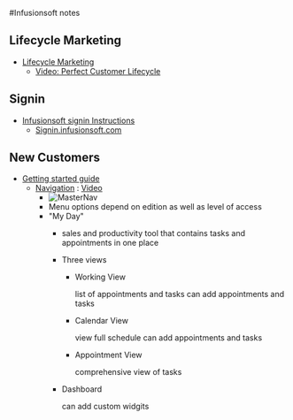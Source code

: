 #Infusionsoft notes

## Lifecycle Marketing

* [Lifecycle Marketing](http://ug.infusionsoft.com/article/AA-00232/0)
    * [Video: Perfect Customer Lifecycle](http://helpcenter.infusionsoft.com/api/popUpVideo.php?id=938649017001)

## Signin

* [Infusionsoft signin Instructions](http://ug.infusionsoft.com/article/AA-00218/9/Getting-Started-Guides/Infusionsoft-signin-Instructions.html)
    * [Signin.infusionsoft.com](http://signin.infusionsoft.com)

## New Customers

* [Getting started guide](http://ug.infusionsoft.com/article/AA-01191/9/Getting-Started-Guides/New-customer-getting-started-guide.html)
    * [Navigation](http://ug.infusionsoft.com/article/AA-00271/0) : [Video](http://helpcenter.infusionsoft.com/api/popUpVideo.php?id=2634630122001)
    	* ![MasterNav](http://jlmarks.org/images/masternav.png)
    	* Menu options depend on edition as well as level of access
    	* "My Day"
    	    * sales and productivity tool that contains tasks and appointments in one place
    	    * Three views
    	        * Working View

    	        	list of appointments and tasks
    	        	can add appointments and tasks


    	        * Calendar View

    	        	view full schedule
    	        	can add appointments and tasks

    	        * Appointment View

    	        	comprehensive view of tasks

    	    * Dashboard

    	    	can add custom widgits

